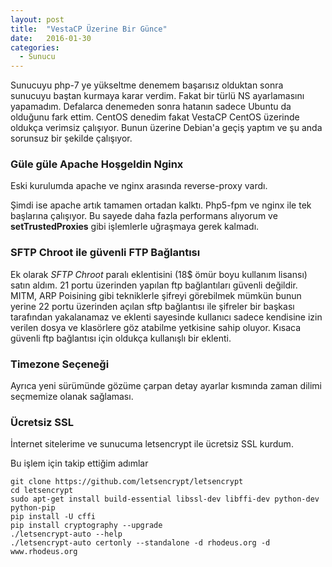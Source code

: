 ```yaml
---
layout: post
title:  "VestaCP Üzerine Bir Günce"
date:   2016-01-30
categories:
  - Sunucu
---
```


Sunucuyu php-7 ye yükseltme denemem başarısız olduktan sonra sunucuyu baştan kurmaya karar verdim. Fakat bir türlü NS ayarlamasını yapamadım. Defalarca denemeden sonra hatanın sadece Ubuntu da olduğunu fark ettim. CentOS denedim fakat VestaCP CentOS üzerinde oldukça verimsiz çalışıyor.
Bunun üzerine Debian'a geçiş yaptım ve şu anda sorunsuz bir şekilde çalışıyor.

### Güle güle Apache Hoşgeldin Nginx

Eski kurulumda apache ve nginx arasında reverse-proxy vardı. 

Şimdi ise apache artık tamamen ortadan kalktı. Php5-fpm ve nginx ile tek başlarına çalışıyor. Bu sayede daha fazla performans alıyorum ve **setTrustedProxies** gibi işlemlerle uğraşmaya gerek kalmadı.

### SFTP Chroot ile güvenli FTP Bağlantısı

Ek olarak *SFTP Chroot* paralı eklentisini (18$ ömür boyu kullanım lisansı) satın aldım.
21 portu üzerinden yapılan ftp bağlantıları güvenli değildir. MITM, ARP Poisining gibi tekniklerle şifreyi görebilmek mümkün bunun yerine 22 portu üzerinden açılan sftp bağlantısı ile şifreler bir başkası tarafından yakalanamaz ve eklenti sayesinde kullanıcı sadece kendisine izin verilen dosya ve klasörlere göz atabilme yetkisine sahip oluyor. Kısaca güvenli ftp bağlantısı için oldukça kullanışlı bir eklenti.

### Timezone Seçeneği

Ayrıca yeni sürümünde gözüme çarpan detay ayarlar kısmında zaman dilimi seçmemize olanak sağlaması.

### Ücretsiz SSL

İnternet sitelerime ve sunucuma letsencrypt ile ücretsiz SSL kurdum.

Bu işlem için takip ettiğim adımlar

~~~
git clone https://github.com/letsencrypt/letsencrypt
cd letsencrypt
sudo apt-get install build-essential libssl-dev libffi-dev python-dev python-pip
pip install -U cffi
pip install cryptography --upgrade
./letsencrypt-auto --help
./letsencrypt-auto certonly --standalone -d rhodeus.org -d www.rhodeus.org
~~~